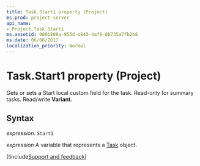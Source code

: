 ```yaml
---
title: Task.Start1 property (Project)
ms.prod: project-server
api_name:
- Project.Task.Start1
ms.assetid: 000b808a-955d-c843-4af6-0b735a7fb2b8
ms.date: 06/08/2017
localization_priority: Normal
---
```



# Task.Start1 property (Project)

Gets or sets a Start local custom field for the task. Read-only for summary tasks. Read/write  **Variant**.


## Syntax

_expression_. `Start1`

_expression_ A variable that represents a [Task](./Project.Task.md) object.

[!include[Support and feedback](~/includes/feedback-boilerplate.md)]